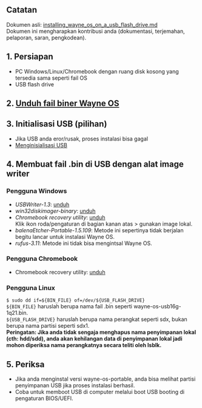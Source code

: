 ## Catatan
Dokumen asli: [installing_wayne_os_on_a_usb_flash_drive.md](https://github.com/wayne-incorporated/wayne-os/blob/main/docs/en/how-to/installing_wayne_os_on_a_usb_flash_drive.md)
<br>Dokumen ini mengharapkan kontribusi anda (dokumentasi, terjemahan, pelaporan, saran, pengkodean).

## 1. Persiapan
- PC Windows/Linux/Chromebook dengan ruang disk kosong yang tersedia sama seperti fail OS
- USB flash drive

## 2. [Unduh fail biner Wayne OS](https://wayne-os.com/download-wayne-os-binary/)

## 3. Initialisasi USB (pilihan)
- Jika USB anda eror/rusak, proses instalasi bisa gagal
- [Menginisialisasi USB](https://github.com/wayne-incorporated/wayne-os/blob/main/docs/id/tata-cara/menginisialisasi_usb.md)

## 4. Membuat fail .bin di USB dengan alat image writer
### Pengguna Windows
- _USBWriter-1.3_: [unduh](https://sourceforge.net/projects/usbwriter/)
- _win32diskimager-binary_: [unduh](https://win32diskimager.download/)
- _Chromebook recovery utility_: [unduh](https://chrome.google.com/webstore/detail/chromebook-recovery-utili/jndclpdbaamdhonoechobihbbiimdgai/RK%3D2/RS%3DUI2uA8SxDAwF_T9oPb4YviZFT3Y-)
<br> Klik ikon roda/pengaturan di bagian kanan atas > gunakan image lokal.
- _balenaEtcher-Portable-1.5.109_: Metode ini sepertinya tidak berjalan begitu lancar untuk instalasi Wayne OS.
- _rufus-3.11_: Metode ini tidak bisa mengintsal Wayne OS.

### Pengguna Chromebook
- Chromebook recovery utility: [unduh](https://chrome.google.com/webstore/detail/chromebook-recovery-utili/jndclpdbaamdhonoechobihbbiimdgai/RK%3D2/RS%3DUI2uA8SxDAwF_T9oPb4YviZFT3Y-)

### Pengguna Linux
`$ sudo dd if=${BIN_FILE} of=/dev/${USB_FLASH_DRIVE}`
<br>
`${BIN_FILE}` haruslah berupa nama fail .bin seperti wayne-os-usb16g-1q21.bin.
<br>
`${USB_FLASH_DRIVE}` haruslah berupa nama perangkat seperti sdx, bukan berupa nama partisi seperti sdx1.
<br>
**Peringatan: Jika anda tidak sengaja menghapus nama penyimpanan lokal (cth: hdd/sdd), anda akan kehilangan data di penyimpanan lokal jadi mohon diperiksa nama perangkatnya secara teliti oleh lsblk.**
<br>

## 5. Periksa
- Jika anda menginstal versi wayne-os-portable, anda bisa melihat partisi penyimpanan USB jika proses instalasi berhasil.
- Coba untuk memboot USB di computer melalui boot USB booting di pengaturan BIOS/UEFI.
